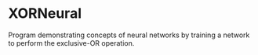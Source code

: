# XORNeural
Program demonstrating concepts of neural networks by training a network to perform the exclusive-OR operation.
